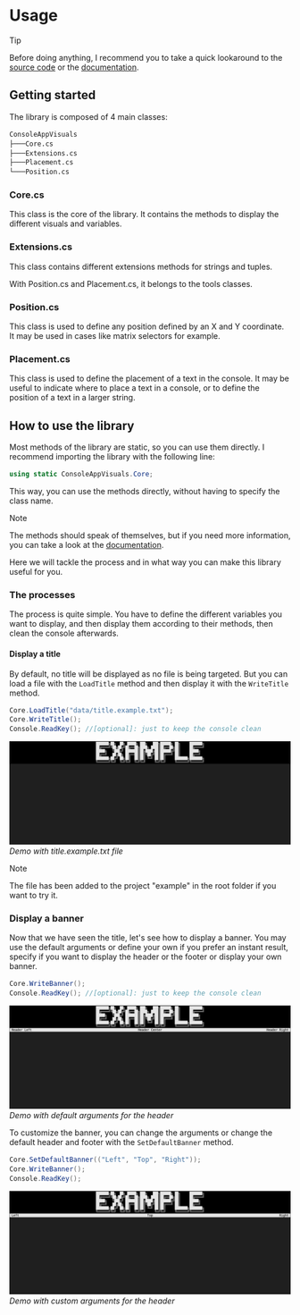 # Usage

> [!TIP]
> Before doing anything, I recommend you to take a quick lookaround to the [source code](https://github.com/MorganKryze/ConsoleAppVisuals) or the [documentation](https://morgankryze.github.io/ConsoleAppVisuals/api/ConsoleAppVisuals.html).

## Getting started

The library is composed of 4 main classes:

```bash
ConsoleAppVisuals
├───Core.cs
├───Extensions.cs
├───Placement.cs
└───Position.cs
```

### Core.cs

This class is the core of the library. It contains the methods to display the different visuals and variables.

### Extensions.cs

This class contains different extensions methods for strings and tuples.

With Position.cs and Placement.cs, it belongs to the tools classes.

### Position.cs

This class is used to define any position defined by an X and Y coordinate. It may be used in cases like matrix selectors for example.

### Placement.cs

This class is used to define the placement of a text in the console. It may be useful to indicate where to place a text in a console, or to define the position of a text in a larger string.

## How to use the library

Most methods of the library are static, so you can use them directly. I recommend importing the library with the following line:

```csharp
using static ConsoleAppVisuals.Core;
```

This way, you can use the methods directly, without having to specify the class name.

> [!NOTE]
> The methods should speak of themselves, but if you need more information, you can take a look at the [documentation](https://morgankryze.github.io/ConsoleAppVisuals/api/ConsoleAppVisuals.Core.html).

Here we will tackle the process and in what way you can make this library useful for you.

### The processes

The process is quite simple. You have to define the different variables you want to display, and then display them according to their methods, then clean the console afterwards.



#### Display a title

By default, no title will be displayed as no file is being targeted. But you can load a file with the `LoadTitle` method and then display it with the `WriteTitle` method.

```csharp
Core.LoadTitle("data/title.example.txt");
Core.WriteTitle();
Console.ReadKey(); //[optional]: just to keep the console clean
```

![title](../images/title.png)
*Demo with title.example.txt file*

> [!NOTE]
> The file has been added to the project "example" in the root folder if you want to try it.

### Display a banner

Now that we have seen the title, let's see how to display a banner. You may use the default arguments or define your own if you prefer an instant result, specify if you want to display the header or the footer or display your own banner.


```csharp
Core.WriteBanner();
Console.ReadKey(); //[optional]: just to keep the console clean
```

![title](../images/banner.png)
*Demo with default arguments for the header*

To customize the banner, you can change the arguments or change the default header and footer with the `SetDefaultBanner` method.

```csharp
Core.SetDefaultBanner(("Left", "Top", "Right"));
Core.WriteBanner();
Console.ReadKey();
```

![title](../images/banner_customize.png)
*Demo with custom arguments for the header*




